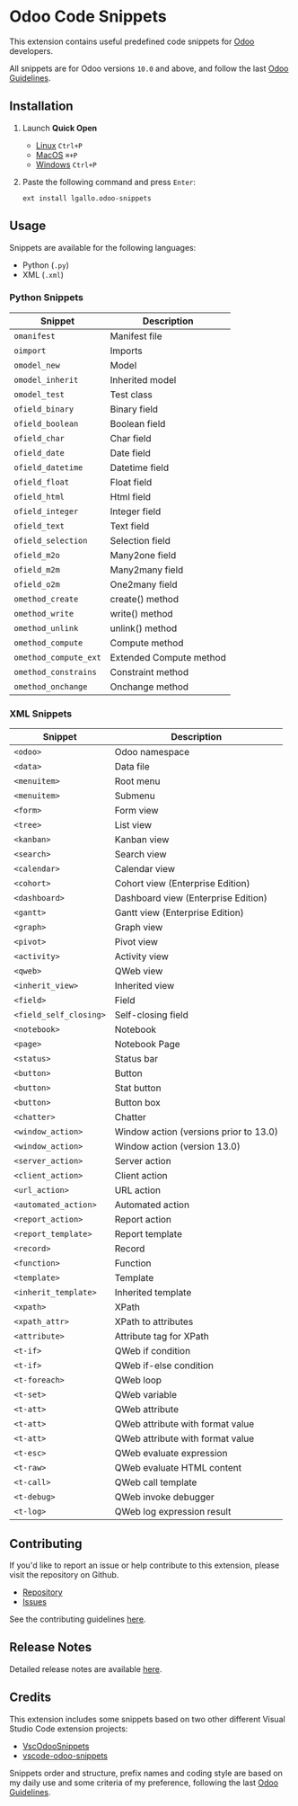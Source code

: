 # Odoo Code Snippets

This extension contains useful predefined code snippets for [Odoo](https://www.odoo.com/) developers.

All snippets are for Odoo versions `10.0` and above, and follow the last [Odoo Guidelines](https://www.odoo.com/documentation/13.0/reference/guidelines.html).

## Installation

1. Launch **Quick Open**

    * [Linux](https://code.visualstudio.com/shortcuts/keyboard-shortcuts-linux.pdf) `Ctrl+P`
    * [MacOS](https://code.visualstudio.com/shortcuts/keyboard-shortcuts-macos.pdf) `⌘+P`
    * [Windows](https://code.visualstudio.com/shortcuts/keyboard-shortcuts-windows.pdf) `Ctrl+P`

2. Paste the following command and press `Enter`:

    ```shell
    ext install lgallo.odoo-snippets
    ```

## Usage

Snippets are available for the following languages:

* Python (`.py`)
* XML (`.xml`)

### Python Snippets

| Snippet               | Description             |
| --------------------- | ----------------------- |
| `omanifest`           | Manifest file           |
| `oimport`             | Imports                 |
| `omodel_new`          | Model                   |
| `omodel_inherit`      | Inherited model         |
| `omodel_test`         | Test class              |
| `ofield_binary`       | Binary field            |
| `ofield_boolean`      | Boolean field           |
| `ofield_char`         | Char field              |
| `ofield_date`         | Date field              |
| `ofield_datetime`     | Datetime field          |
| `ofield_float`        | Float field             |
| `ofield_html`         | Html field              |
| `ofield_integer`      | Integer field           |
| `ofield_text`         | Text field              |
| `ofield_selection`    | Selection field         |
| `ofield_m2o`          | Many2one field          |
| `ofield_m2m`          | Many2many field         |
| `ofield_o2m`          | One2many field          |
| `omethod_create`      | create() method         |
| `omethod_write`       | write() method          |
| `omethod_unlink`      | unlink() method         |
| `omethod_compute`     | Compute method          |
| `omethod_compute_ext` | Extended Compute method |
| `omethod_constrains`  | Constraint method       |
| `omethod_onchange`    | Onchange method         |

### XML Snippets

| Snippet                | Description                            |
| ---------------------- | -------------------------------------- |
| `<odoo>`               | Odoo namespace                         |
| `<data>`               | Data file                              |
| `<menuitem>`           | Root menu                              |
| `<menuitem>`           | Submenu                                |
| `<form>`               | Form view                              |
| `<tree>`               | List view                              |
| `<kanban>`             | Kanban view                            |
| `<search>`             | Search view                            |
| `<calendar>`           | Calendar view                          |
| `<cohort>`             | Cohort view (Enterprise Edition)       |
| `<dashboard>`          | Dashboard view (Enterprise Edition)    |
| `<gantt>`              | Gantt view (Enterprise Edition)        |
| `<graph>`              | Graph view                             |
| `<pivot>`              | Pivot view                             |
| `<activity>`           | Activity view                          |
| `<qweb>`               | QWeb view                              |
| `<inherit_view>`       | Inherited view                         |
| `<field>`              | Field                                  |
| `<field_self_closing>` | Self-closing field                     |
| `<notebook>`           | Notebook                               |
| `<page>`               | Notebook Page                          |
| `<status>`             | Status bar                             |
| `<button>`             | Button                                 |
| `<button>`             | Stat button                            |
| `<button>`             | Button box                             |
| `<chatter>`            | Chatter                                |
| `<window_action>`      | Window action (versions prior to 13.0) |
| `<window_action>`      | Window action (version 13.0)           |
| `<server_action>`      | Server action                          |
| `<client_action>`      | Client action                          |
| `<url_action>`         | URL action                             |
| `<automated_action>`   | Automated action                       |
| `<report_action>`      | Report action                          |
| `<report_template>`    | Report template                        |
| `<record>`             | Record                                 |
| `<function>`           | Function                               |
| `<template>`           | Template                               |
| `<inherit_template>`   | Inherited template                     |
| `<xpath>`              | XPath                                  |
| `<xpath_attr>`         | XPath to attributes                    |
| `<attribute>`          | Attribute tag for XPath                |
| `<t-if>`               | QWeb if condition                      |
| `<t-if>`               | QWeb if-else condition                 |
| `<t-foreach>`          | QWeb loop                              |
| `<t-set>`              | QWeb variable                          |
| `<t-att>`              | QWeb attribute                         |
| `<t-att>`              | QWeb attribute with format value       |
| `<t-att>`              | QWeb attribute with format value       |
| `<t-esc>`              | QWeb evaluate expression               |
| `<t-raw>`              | QWeb evaluate HTML content             |
| `<t-call>`             | QWeb call template                     |
| `<t-debug>`            | QWeb invoke debugger                   |
| `<t-log>`              | QWeb log expression result             |

## Contributing

If you'd like to report an issue or help contribute to this extension, please visit the repository on Github.

* [Repository](https://github.com/lisandrogallo/vscode-odoo-snippets/)
* [Issues](https://github.com/lisandrogallo/vscode-odoo-snippets/issues)

See the contributing guidelines [here](https://github.com/lisandrogallo/vscode-odoo-snippets/blob/master/CONTRIBUTING.md).

## Release Notes

Detailed release notes are available [here](https://github.com/lisandrogallo/vscode-odoo-snippets/blob/master/CHANGELOG.md).

## Credits

This extension includes some snippets based on two other different Visual Studio Code extension projects:

* [VscOdooSnippets](https://github.com/Droggol/VscOdooSnippets)
* [vscode-odoo-snippets](https://github.com/mstuttgart/vscode-odoo-snippets)

Snippets order and structure, prefix names and coding style are based on my daily use and some criteria of my preference, following the last [Odoo Guidelines](https://www.odoo.com/documentation/13.0/reference/guidelines.html).
